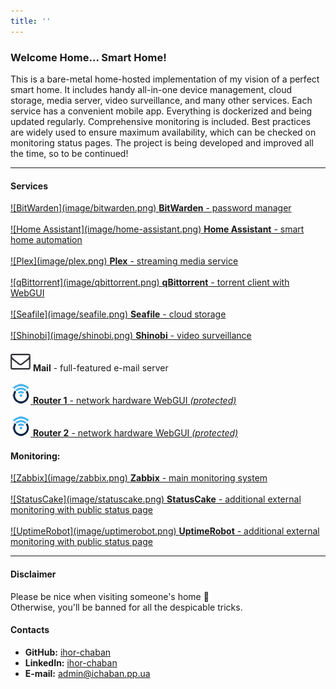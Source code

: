 ```yaml
---
title: ''
---
```

### Welcome Home... Smart Home!
This is a bare-metal home-hosted implementation of my vision of a perfect smart home. It includes handy all-in-one device management, cloud storage, media server, video surveillance, and many other services. Each service has a convenient mobile app. Everything is dockerized and being updated regularly. Comprehensive monitoring is included.
Best practices are widely used to ensure maximum availability, which can be checked on monitoring status pages.
The project is being developed and improved all the time, so to be continued!

---

#### Services
[!\[BitWarden\](image/bitwarden.png) **BitWarden** - password manager](https://bitwarden.ichaban.pp.ua)\
\
[!\[Home Assistant\](image/home-assistant.png) **Home Assistant** - smart home automation](https://home-assistant.ichaban.pp.ua)\
\
[!\[Plex\](image/plex.png) **Plex** - streaming media service](https://plex.ichaban.pp.ua)\
\
[!\[qBittorrent\](image/qbittorrent.png) **qBittorrent** - torrent client with WebGUI](https://qbittorrent.ichaban.pp.ua)\
\
[!\[Seafile\](image/seafile.png) **Seafile** - cloud storage](https://seafile.ichaban.pp.ua)\
\
[!\[Shinobi\](image/shinobi.png) **Shinobi** - video surveillance](https://shinobi.ichaban.pp.ua)\
\
![Mail](image/mail.png) **Mail** - full-featured e-mail server\
\
[![Router1](image/openwrt.png) **Router 1** - network hardware WebGUI *(protected)*](https://router1.ichaban.pp.ua)\
\
[![Router2](image/openwrt.png) **Router 2** - network hardware WebGUI *(protected)*](https://router2.ichaban.pp.ua)

#### Monitoring:
[!\[Zabbix\](image/zabbix.png) **Zabbix** - main monitoring system](https://zabbix.ichaban.pp.ua)\
\
[!\[StatusCake\](image/statuscake.png) **StatusCake** - additional external monitoring with public status page](https://statuscake.ichaban.pp.ua)\
\
[!\[UptimeRobot\](image/uptimerobot.png) **UptimeRobot** - additional external monitoring with public status page](https://stats.uptimerobot.com/MNJ53f5w5R)

---

#### Disclaimer
Please be nice when visiting someone's home 🙂\
Otherwise, you'll be banned for all the despicable tricks.

#### Contacts
 - **GitHub:** [ihor-chaban](https://github.com/ihor-chaban)
 - **LinkedIn:** [ihor-chaban](https://www.linkedin.com/in/ihor-chaban)
 - **E-mail:** [admin@ichaban.pp.ua](mailto:admin@ichaban.pp.ua)